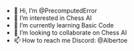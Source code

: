 - 👋 Hi, I’m @PrecomputedError
- 👀 I’m interested in Chess AI
- 🌱 I’m currently learning Basic Code
- 💞️ I’m looking to collaborate on Chess AI
- 📫 How to reach me Discord: @Albertoe

<!---
PrecomputedError/PrecomputedError is a ✨ special ✨ repository because its `README.md` (this file) appears on your GitHub profile.
You can click the Preview link to take a look at your changes.
--->
